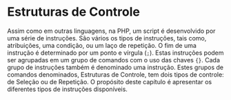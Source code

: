 # Estruturas de Controle 

Assim como em outras linguagens, na PHP, um script é desenvolvido por uma série de instruções. São vários os tipos de instruções, tais como, atribuições, uma condição, ou um laço de repetição. O fim de uma instrução é determinado por um ponto e vírgula (`;`). Estas instruções podem ser agrupadas em um grupo de comandos com o uso das chaves `{}`. Cada grupo de instruções também é denominado uma instrução. Estes grupos de comandos denominados, Estruturas de Controle, tem dois tipos de controle: de Seleção ou de Repetição. O propósito deste capítulo é apresentar os diferentes tipos de instruções disponíveis. 

